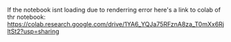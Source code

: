 If the notebook isnt loading due to renderring error here's a link to colab of thr notebook: https://colab.research.google.com/drive/1YA6_YQJa75RFznA8za_T0mXx6RjltSt2?usp=sharing
